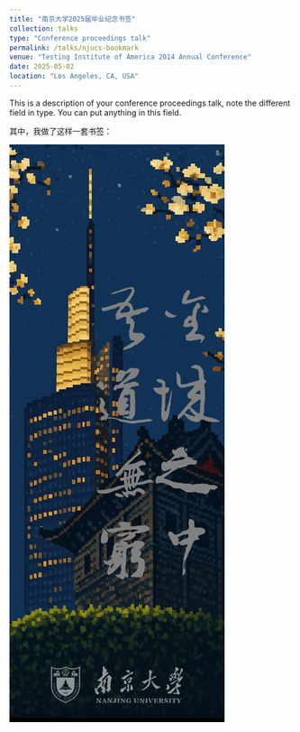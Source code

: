 ```yaml
---
title: "南京大学2025届毕业纪念书签"
collection: talks
type: "Conference proceedings talk"
permalink: /talks/njucs-bookmark
venue: "Testing Institute of America 2014 Annual Conference"
date: 2025-05-02
location: "Los Angeles, CA, USA"
---
```


This is a description of your conference proceedings talk, note the different field in type. You can put anything in this field.


其中，我做了这样一套书签：

![My helpful screenshot](/assets/dcc/pixel-4.png)